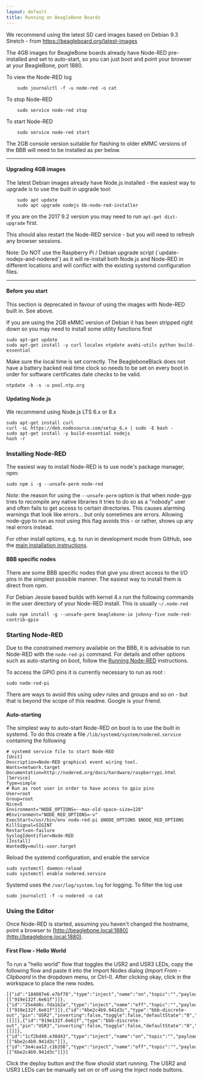 ```yaml
---
layout: default
title: Running on BeagleBone Boards
---
```


We recommend using the latest SD card images based on Debian 9.3 Stretch - from https://beagleboard.org/latest-images

The 4GB images for BeagleBone boards already have Node-RED pre-installed and set to auto-start, so you can just boot
and point your browser at your BeagleBone, port 1880.

To view the Node-RED log

        sudo journalctl -f -u node-red -o cat

To stop Node-RED

        sudo service node-red stop

To start Node-RED

        sudo service node-red start


The 2GB console version suitable for flashing to older eMMC versions of the BBB will need to be installed as per below.

---

#### Upgrading 4GB images

The latest Debian images already have Node.js installed - the easiest way to upgrade is to use the built in upgrade tool:

        sudo apt update
        sudo apt upgrade nodejs bb-node-red-installer

If you are on the 2017 9.2 version you may need to run `apt-get dist-upgrade` first.

This should also restart the Node-RED service - but you will need to refresh any browser sessions.

<div class="doc-callout">
Note: Do NOT use the Raspberry Pi / Debian upgrade script (`update-nodejs-and-nodered`) as it will re-install
both Node.js and Node-RED in different locations and will conflict with the existing systemd configuration files.
</div>


---

#### Before you start

<div class="doc-callout">
This section is deprecated in favour of using the images with Node-RED built in. See above.
</div>

If you are using the 2GB eMMC version of Debian it has been stripped right down so you may need to install some
utility functions first

    sudo apt-get update
    sudo apt-get install -y curl locales ntpdate avahi-utils python build-essential

Make sure the local time is set correctly. The BeagleboneBlack does not have a
battery backed real time clock so needs to be set on every boot in order for
software certificates date checks to be valid.

    ntpdate -b -s -u pool.ntp.org

#### Updating Node.js

We recommend using Node.js LTS 6.x or 8.x

    sudo apt-get install curl
    curl -sL https://deb.nodesource.com/setup_6.x | sudo -E bash -
    sudo apt-get install -y build-essential nodejs
    hash -r

### Installing Node-RED

The easiest way to install Node-RED is to use node's package manager, npm:

    sudo npm i -g --unsafe-perm node-red

_Note_: the reason for using the `--unsafe-perm` option is that when node-gyp tries
to recompile any native libraries it tries to do so as a "nobody" user and often
fails to get access to certain directories. This causes alarming warnings that look
like errors... but only sometimes are errors. Allowing node-gyp to run as root using
this flag avoids this - or rather, shows up any real errors instead.

For other install options, e.g. to run in development mode from GitHub, see the [main installation instructions](../getting-started/installation#install-node-red).

#### BBB specific nodes

There are some BBB specific nodes that give you direct access to the I/O pins in the simplest possible manner.
The easiest way to install them is direct from npm.

For Debian Jessie based builds with kernel 4.x run the following commands in the user
directory of your Node-RED install. This is usually `~/.node-red`

    sudo npm install -g --unsafe-perm beaglebone-io johnny-five node-red-contrib-gpio


### Starting Node-RED

Due to the constrained memory available on the BBB, it is advisable to
run Node-RED with the `node-red-pi` command. For details and other options such
as auto-starting on boot, follow the [Running Node-RED](../getting-started/running)
instructions.

To access the GPIO pins it is currently necessary to run as root :

    sudo node-red-pi

There are ways to avoid this using udev rules and groups and so on - but that is
beyond the scope of this readme. Google is your friend.

#### Auto-starting

The simplest way to auto-start Node-RED on boot is to use the built in systemd.
To do this create a file `/lib/systemd/system/nodered.service` containing the following

    # systemd service file to start Node-RED
    [Unit]
    Description=Node-RED graphical event wiring tool.
    Wants=network.target
    Documentation=http://nodered.org/docs/hardware/raspberrypi.html
    [Service]
    Type=simple
    # Run as root user in order to have access to gpio pins
    User=root
    Group=root
    Nice=5
    Environment="NODE_OPTIONS=--max-old-space-size=128"
    #Environment="NODE_RED_OPTIONS=-v"
    ExecStart=/usr/bin/env node-red-pi $NODE_OPTIONS $NODE_RED_OPTIONS
    KillSignal=SIGINT
    Restart=on-failure
    SyslogIdentifier=Node-RED
    [Install]
    WantedBy=multi-user.target

Reload the systemd configuration, and enable the service

    sudo systemctl daemon-reload
    sudo systemctl enable nodered.service

Systemd uses the `/var/log/system.log` for logging.  To filter the log use

    sudo journalctl -f -u nodered -o cat

### Using the Editor

Once Node-RED is started, assuming you haven't changed the hostname, point a
browser to [http://beaglebone.local:1880](http://beaglebone.local:1880).

#### First Flow - Hello World

To run a "hello world" flow that toggles the USR2 and USR3 LEDs, copy the following flow
and paste it into the Import Nodes dialog (*Import From - Clipboard* in the
dropdown menu, or Ctrl-I). After clicking okay, click in the workspace to place
the new nodes.

    [{"id":"184087e6.e7bf78","type":"inject","name":"on","topic":"","payload":"1","repeat":"","once":false,"x":370,"y":188,"z":"345c8adc.cba376","wires":[["919e132f.6e61f"]]},{"id":"25e4d6c.fda1b2a","type":"inject","name":"off","topic":"","payload":"0","repeat":"","once":false,"x":370,"y":228,"z":"345c8adc.cba376","wires":[["919e132f.6e61f"]]},{"id":"6be2c4b9.941d3c","type":"bbb-discrete-out","pin":"USR2","inverting":false,"toggle":false,"defaultState":"0","name":"","x":613,"y":136,"z":"345c8adc.cba376","wires":[[]]},{"id":"919e132f.6e61f","type":"bbb-discrete-out","pin":"USR3","inverting":false,"toggle":false,"defaultState":"0","name":"","x":619,"y":193,"z":"345c8adc.cba376","wires":[[]]},{"id":"1cf2bd40.e30d43","type":"inject","name":"on","topic":"","payload":"1","repeat":"","once":false,"x":368,"y":102,"z":"345c8adc.cba376","wires":[["6be2c4b9.941d3c"]]},{"id":"3e4caa12.c1b356","type":"inject","name":"off","topic":"","payload":"0","repeat":"","once":false,"x":368,"y":142,"z":"345c8adc.cba376","wires":[["6be2c4b9.941d3c"]]}]

Click the deploy button and the flow should start running. The USR2 and USR3 LEDs
can be manually set on or off using the Inject node buttons.
